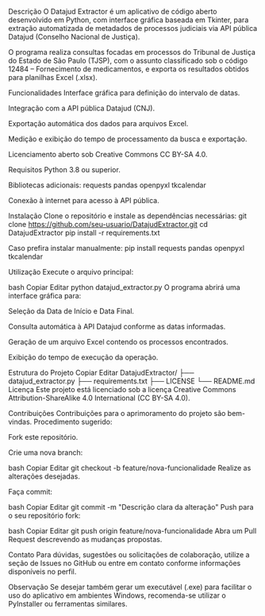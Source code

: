 Descrição
O Datajud Extractor é um aplicativo de código aberto desenvolvido em Python, com interface gráfica baseada em Tkinter, para extração automatizada de metadados de processos judiciais via API pública Datajud (Conselho Nacional de Justiça).

O programa realiza consultas focadas em processos do Tribunal de Justiça do Estado de São Paulo (TJSP), com o assunto classificado sob o código 12484 – Fornecimento de medicamentos, e exporta os resultados obtidos para planilhas Excel (.xlsx).

Funcionalidades
Interface gráfica para definição do intervalo de datas.

Integração com a API pública Datajud (CNJ).

Exportação automática dos dados para arquivos Excel.

Medição e exibição do tempo de processamento da busca e exportação.

Licenciamento aberto sob Creative Commons CC BY-SA 4.0.

Requisitos
Python 3.8 ou superior.

Bibliotecas adicionais:
requests
pandas
openpyxl
tkcalendar

Conexão à internet para acesso à API pública.

Instalação
Clone o repositório e instale as dependências necessárias:
git clone https://github.com/seu-usuario/DatajudExtractor.git
cd DatajudExtractor
pip install -r requirements.txt

Caso prefira instalar manualmente:
pip install requests pandas openpyxl tkcalendar

Utilização
Execute o arquivo principal:

bash
Copiar
Editar
python datajud_extractor.py
O programa abrirá uma interface gráfica para:

Seleção da Data de Início e Data Final.

Consulta automática à API Datajud conforme as datas informadas.

Geração de um arquivo Excel contendo os processos encontrados.

Exibição do tempo de execução da operação.

Estrutura do Projeto
Copiar
Editar
DatajudExtractor/
├── datajud_extractor.py
├── requirements.txt
├── LICENSE
└── README.md
Licença
Este projeto está licenciado sob a licença Creative Commons Attribution-ShareAlike 4.0 International (CC BY-SA 4.0).

Contribuições
Contribuições para o aprimoramento do projeto são bem-vindas.
Procedimento sugerido:

Fork este repositório.

Crie uma nova branch:

bash
Copiar
Editar
git checkout -b feature/nova-funcionalidade
Realize as alterações desejadas.

Faça commit:

bash
Copiar
Editar
git commit -m "Descrição clara da alteração"
Push para o seu repositório fork:

bash
Copiar
Editar
git push origin feature/nova-funcionalidade
Abra um Pull Request descrevendo as mudanças propostas.

Contato
Para dúvidas, sugestões ou solicitações de colaboração, utilize a seção de Issues no GitHub ou entre em contato conforme informações disponíveis no perfil.

Observação
Se desejar também gerar um executável (.exe) para facilitar o uso do aplicativo em ambientes Windows, recomenda-se utilizar o PyInstaller ou ferramentas similares.

